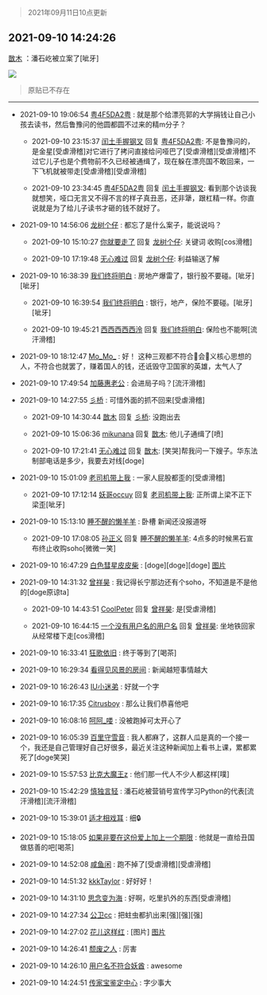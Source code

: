 > 2021年09月11日10点更新
<link rel="stylesheet" href="https://cdn.jsdelivr.net/gh/taotie6/sampleJSON@main/css/photo_show.css">
<meta name="referrer" content="no-referrer" />


 ## 2021-09-10 14:24:26 

 [㪚木](https://www.coolapk.com/feed/29890123?shareKey=MWU4OTg4ZWQzZjYxNjEzYjAxZmI~) ：潘石屹被立案了[呲牙] 

<div class="album">
<img class="img-item" src="http://image.coolapk.com/feed/2021/0719/22/1081091_af8aad1f_6549_5893@218x218.gif" />
</div>

> 原贴已不存在 

 ------- 

- 2021-09-10 19:06:54 [粤4F5DA2粤](uid=983185) : 就是那个给漂亮郭的大学捐钱让自己小孩去读书，然后鲁豫问的他圆都圆不过来的精m分子？ 

    - 2021-09-10 23:15:37 [闰土手握钢叉](uid=3177928) 回复 [粤4F5DA2粤](uid=983185): 不是鲁豫问的，是金星[受虐滑稽]对它进行了拷问直接给问哑巴了[受虐滑稽][受虐滑稽]不过它儿子也是个费物前不久已经被通缉了，现在躲在漂亮国不敢回来，一下飞机就被带走[受虐滑稽][受虐滑稽] 

    - 2021-09-10 23:34:45 [粤4F5DA2粤](uid=983185) 回复 [闰土手握钢叉](uid=3177928): 看到那个访谈我就想笑，哑口无言又不得不言的样子真丑恶，还非犟，跟杠精一样。你直说就是为了给儿子读书才砸的钱不就好了。 

- 2021-09-10 14:56:06 [龙树个仔](uid=245284) : 都忘了是什么案子，能说说吗？ 

    - 2021-09-10 15:10:27 [你就要走了](uid=3251026) 回复 [龙树个仔](uid=245284): 关键词 收购[cos滑稽] 

    - 2021-09-10 17:19:48 [无心难过](uid=3681127) 回复 [龙树个仔](uid=245284): 利益输送了解 

- 2021-09-10 16:38:39 [我们终将明白](uid=3083973) : 房地产爆雷了，银行股不要碰。[呲牙][呲牙] 

    - 2021-09-10 16:39:54 [我们终将明白](uid=3083973) : 银行，地产，保险不要碰。[呲牙][呲牙] 

    - 2021-09-10 19:45:21 [西西西西西泠](uid=3009916) 回复 [我们终将明白](uid=3083973): 保险也不能啊[流汗滑稽] 

- 2021-09-10 18:12:47 [Mo_Mo_](uid=432865) : 好！ 这种三观都不符合🐍会🐷义核心思想的人，不符合也就罢了，赚着国人的钱，还诋毁守卫国家的英雄，太气人了 

- 2021-09-10 17:49:54 [加藤惠老公](uid=1266680) : 会进局子吗？[流汗滑稽] 

- 2021-09-10 14:27:55 [彡桥](uid=3740933) : 可惜外面的抓不回来[受虐滑稽] 

    - 2021-09-10 14:30:44 [㪚木](uid=1081091) 回复 [彡桥](uid=3740933): 没跑出去 

    - 2021-09-10 15:06:36 [mikunana](uid=736335) 回复 [㪚木](uid=1081091): 他儿子通缉了[喷] 

    - 2021-09-10 17:21:41 [无心难过](uid=3681127) 回复 [㪚木](uid=1081091): [笑哭]帮我问一下嫂子。华东法制部电话是多少，我要去对线[doge] 

- 2021-09-10 15:01:09 [老司机带上我](uid=1912353) : 一家人屁股都歪的[受虐滑稽] 

    - 2021-09-10 17:12:14 [妖哥occuy](uid=1388591) 回复 [老司机带上我](uid=1912353): 正所谓上梁不正下梁歪[呲牙] 

- 2021-09-10 15:13:10 [睡不醒的懒羊羊](uid=4242505) : 卧槽 新闻还没报道呀 

    - 2021-09-10 17:08:05 [孙正义](uid=450699) 回复 [睡不醒的懒羊羊](uid=4242505): 4点多的时候黑石宣布终止收购soho[微微一笑] 

- 2021-09-10 16:47:29 [白色彗星皮皮柴](uid=1997967) : [doge][doge][doge] [图片](http://image.coolapk.com/feed/2021/0910/16/1997967_51ba9dda_3648_421@754x715.jpeg)

- 2021-09-10 14:31:32 [曾祥昊](uid=6695078) : 我记得长宁那边还有个soho，不知道是不是他的[doge原谅ta] 

    - 2021-09-10 14:43:51 [CoolPeter](uid=1437066) 回复 [曾祥昊](uid=6695078): 是[受虐滑稽] 

    - 2021-09-10 16:44:15 [一个没有用户名的用户名](uid=1314924) 回复 [曾祥昊](uid=6695078): 坐地铁回家从经常楼下走[cos滑稽] 

- 2021-09-10 16:33:41 [狂歌依旧](uid=1534940) : 终于等到了[喝茶] 

- 2021-09-10 16:29:34 [看得见风景的房间](uid=887049) : 新闻越短事情越大 

- 2021-09-10 16:26:43 [IU小迷弟](uid=2571083) : 好就一个字 

- 2021-09-10 16:17:35 [Citrusboy](uid=669249) : 那么让我们恭喜他吧 

- 2021-09-10 16:08:16 [呵阿_喽](uid=2205164) : 没被跑掉可太开心了 

- 2021-09-10 16:05:39 [百里守雪音](uid=1080769) : 我人都麻了，这群人瓜是真的一个接一个，我还是自己管理好自己好很多，最近关注这种新闻加上看书上课，累都累死了[doge笑哭] 

- 2021-09-10 15:57:53 [比克大魔王z](uid=824574) : 他们那一代人不少人都这样[噗] 

- 2021-09-10 15:42:29 [慎独言轻](uid=1639501) : 潘石屹被营销号宣传学习Python的代表[流汗滑稽][流汗滑稽] 

- 2021-09-10 15:39:01 [适才相戏耳](uid=2363272) : 细🔒 

- 2021-09-10 15:18:05 [如果非要在这份爱上加上一个期限](uid=2531892) : 他就是一直给丑国做慈善的吧[喝茶] 

- 2021-09-10 14:52:08 [咸鱼闲](uid=3783511) : 跑不掉了[受虐滑稽][受虐滑稽] 

- 2021-09-10 14:51:32 [kkkTaylor](uid=1429753) : 好好好！ 

- 2021-09-10 14:31:10 [思念变为海](uid=3297485) : 好啊，吃里扒外的东西[受虐滑稽] 

- 2021-09-10 14:27:34 [公卫cc](uid=2467712) : 把蛀虫都扒出来[强][强][强] 

- 2021-09-10 14:27:02 [花儿这样红](uid=3618501) : [图片] [图片](http://image.coolapk.com/feed/2021/0910/14/3618501_36caa035_5221_2774@1080x2400.jpeg)

- 2021-09-10 14:26:41 [颓废之人](uid=369286) : 厉害 

- 2021-09-10 14:26:10 [用户名不符合妖酋](uid=1105274) : awesome 

- 2021-09-10 14:24:51 [传家宝鉴定中心](uid=1537223) : 字少事大 

